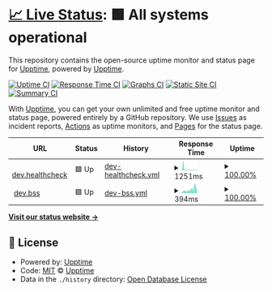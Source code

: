 # [📈 Live Status](https://demo.upptime.js.org): <!--live status--> **🟩 All systems operational**

This repository contains the open-source uptime monitor and status page for [Upptime](https://upptime.js.org), powered by [Upptime](https://github.com/upptime/upptime).

[![Uptime CI](https://github.com/expopark/upptime/workflows/Uptime%20CI/badge.svg)](https://github.com/expopark/upptime/actions?query=workflow%3A%22Uptime+CI%22)
[![Response Time CI](https://github.com/expopark/upptime/workflows/Response%20Time%20CI/badge.svg)](https://github.com/expopark/upptime/actions?query=workflow%3A%22Response+Time+CI%22)
[![Graphs CI](https://github.com/expopark/upptime/workflows/Graphs%20CI/badge.svg)](https://github.com/expopark/upptime/actions?query=workflow%3A%22Graphs+CI%22)
[![Static Site CI](https://github.com/expopark/upptime/workflows/Static%20Site%20CI/badge.svg)](https://github.com/expopark/upptime/actions?query=workflow%3A%22Static+Site+CI%22)
[![Summary CI](https://github.com/expopark/upptime/workflows/Summary%20CI/badge.svg)](https://github.com/expopark/upptime/actions?query=workflow%3A%22Summary+CI%22)

With [Upptime](https://upptime.js.org), you can get your own unlimited and free uptime monitor and status page, powered entirely by a GitHub repository. We use [Issues](https://github.com/upptime/upptime/issues) as incident reports, [Actions](https://github.com/expopark/upptime/actions) as uptime monitors, and [Pages](https://demo.upptime.js.org) for the status page.

<!--start: status pages-->
<!-- This summary is generated by Upptime (https://github.com/upptime/upptime) -->
<!-- Do not edit this manually, your changes will be overwritten -->
<!-- prettier-ignore -->
| URL | Status | History | Response Time | Uptime |
| --- | ------ | ------- | ------------- | ------ |
| <img alt="" src="https://icons.duckduckgo.com/ip3/dev.bsp.lgensol.com.ico" height="13"> [dev.healthcheck](https://dev.bsp.lgensol.com) | 🟩 Up | [dev-healthcheck.yml](https://github.com/expopark/upptime/commits/HEAD/history/dev-healthcheck.yml) | <details><summary><img alt="Response time graph" src="./graphs/dev-healthcheck/response-time-week.png" height="20"> 1251ms</summary><br><a href="https://expopark.github.io/upptime/history/dev-healthcheck"><img alt="Response time 1869" src="https://img.shields.io/endpoint?url=https%3A%2F%2Fraw.githubusercontent.com%2Fexpopark%2Fupptime%2FHEAD%2Fapi%2Fdev-healthcheck%2Fresponse-time.json"></a><br><a href="https://expopark.github.io/upptime/history/dev-healthcheck"><img alt="24-hour response time 1001" src="https://img.shields.io/endpoint?url=https%3A%2F%2Fraw.githubusercontent.com%2Fexpopark%2Fupptime%2FHEAD%2Fapi%2Fdev-healthcheck%2Fresponse-time-day.json"></a><br><a href="https://expopark.github.io/upptime/history/dev-healthcheck"><img alt="7-day response time 1251" src="https://img.shields.io/endpoint?url=https%3A%2F%2Fraw.githubusercontent.com%2Fexpopark%2Fupptime%2FHEAD%2Fapi%2Fdev-healthcheck%2Fresponse-time-week.json"></a><br><a href="https://expopark.github.io/upptime/history/dev-healthcheck"><img alt="30-day response time 2079" src="https://img.shields.io/endpoint?url=https%3A%2F%2Fraw.githubusercontent.com%2Fexpopark%2Fupptime%2FHEAD%2Fapi%2Fdev-healthcheck%2Fresponse-time-month.json"></a><br><a href="https://expopark.github.io/upptime/history/dev-healthcheck"><img alt="1-year response time 1869" src="https://img.shields.io/endpoint?url=https%3A%2F%2Fraw.githubusercontent.com%2Fexpopark%2Fupptime%2FHEAD%2Fapi%2Fdev-healthcheck%2Fresponse-time-year.json"></a></details> | <details><summary><a href="https://expopark.github.io/upptime/history/dev-healthcheck">100.00%</a></summary><a href="https://expopark.github.io/upptime/history/dev-healthcheck"><img alt="All-time uptime 85.23%" src="https://img.shields.io/endpoint?url=https%3A%2F%2Fraw.githubusercontent.com%2Fexpopark%2Fupptime%2FHEAD%2Fapi%2Fdev-healthcheck%2Fuptime.json"></a><br><a href="https://expopark.github.io/upptime/history/dev-healthcheck"><img alt="24-hour uptime 100.00%" src="https://img.shields.io/endpoint?url=https%3A%2F%2Fraw.githubusercontent.com%2Fexpopark%2Fupptime%2FHEAD%2Fapi%2Fdev-healthcheck%2Fuptime-day.json"></a><br><a href="https://expopark.github.io/upptime/history/dev-healthcheck"><img alt="7-day uptime 100.00%" src="https://img.shields.io/endpoint?url=https%3A%2F%2Fraw.githubusercontent.com%2Fexpopark%2Fupptime%2FHEAD%2Fapi%2Fdev-healthcheck%2Fuptime-week.json"></a><br><a href="https://expopark.github.io/upptime/history/dev-healthcheck"><img alt="30-day uptime 80.65%" src="https://img.shields.io/endpoint?url=https%3A%2F%2Fraw.githubusercontent.com%2Fexpopark%2Fupptime%2FHEAD%2Fapi%2Fdev-healthcheck%2Fuptime-month.json"></a><br><a href="https://expopark.github.io/upptime/history/dev-healthcheck"><img alt="1-year uptime 85.23%" src="https://img.shields.io/endpoint?url=https%3A%2F%2Fraw.githubusercontent.com%2Fexpopark%2Fupptime%2FHEAD%2Fapi%2Fdev-healthcheck%2Fuptime-year.json"></a></details>
| <img alt="" src="https://icons.duckduckgo.com/ip3/dev.bsp.lgensol.com.ico" height="13"> [dev.bss](https://dev.bsp.lgensol.com/bss?lati=37.526878&longi=126.927423) | 🟩 Up | [dev-bss.yml](https://github.com/expopark/upptime/commits/HEAD/history/dev-bss.yml) | <details><summary><img alt="Response time graph" src="./graphs/dev-bss/response-time-week.png" height="20"> 394ms</summary><br><a href="https://expopark.github.io/upptime/history/dev-bss"><img alt="Response time 377" src="https://img.shields.io/endpoint?url=https%3A%2F%2Fraw.githubusercontent.com%2Fexpopark%2Fupptime%2FHEAD%2Fapi%2Fdev-bss%2Fresponse-time.json"></a><br><a href="https://expopark.github.io/upptime/history/dev-bss"><img alt="24-hour response time 174" src="https://img.shields.io/endpoint?url=https%3A%2F%2Fraw.githubusercontent.com%2Fexpopark%2Fupptime%2FHEAD%2Fapi%2Fdev-bss%2Fresponse-time-day.json"></a><br><a href="https://expopark.github.io/upptime/history/dev-bss"><img alt="7-day response time 394" src="https://img.shields.io/endpoint?url=https%3A%2F%2Fraw.githubusercontent.com%2Fexpopark%2Fupptime%2FHEAD%2Fapi%2Fdev-bss%2Fresponse-time-week.json"></a><br><a href="https://expopark.github.io/upptime/history/dev-bss"><img alt="30-day response time 443" src="https://img.shields.io/endpoint?url=https%3A%2F%2Fraw.githubusercontent.com%2Fexpopark%2Fupptime%2FHEAD%2Fapi%2Fdev-bss%2Fresponse-time-month.json"></a><br><a href="https://expopark.github.io/upptime/history/dev-bss"><img alt="1-year response time 377" src="https://img.shields.io/endpoint?url=https%3A%2F%2Fraw.githubusercontent.com%2Fexpopark%2Fupptime%2FHEAD%2Fapi%2Fdev-bss%2Fresponse-time-year.json"></a></details> | <details><summary><a href="https://expopark.github.io/upptime/history/dev-bss">100.00%</a></summary><a href="https://expopark.github.io/upptime/history/dev-bss"><img alt="All-time uptime 89.47%" src="https://img.shields.io/endpoint?url=https%3A%2F%2Fraw.githubusercontent.com%2Fexpopark%2Fupptime%2FHEAD%2Fapi%2Fdev-bss%2Fuptime.json"></a><br><a href="https://expopark.github.io/upptime/history/dev-bss"><img alt="24-hour uptime 100.00%" src="https://img.shields.io/endpoint?url=https%3A%2F%2Fraw.githubusercontent.com%2Fexpopark%2Fupptime%2FHEAD%2Fapi%2Fdev-bss%2Fuptime-day.json"></a><br><a href="https://expopark.github.io/upptime/history/dev-bss"><img alt="7-day uptime 100.00%" src="https://img.shields.io/endpoint?url=https%3A%2F%2Fraw.githubusercontent.com%2Fexpopark%2Fupptime%2FHEAD%2Fapi%2Fdev-bss%2Fuptime-week.json"></a><br><a href="https://expopark.github.io/upptime/history/dev-bss"><img alt="30-day uptime 86.57%" src="https://img.shields.io/endpoint?url=https%3A%2F%2Fraw.githubusercontent.com%2Fexpopark%2Fupptime%2FHEAD%2Fapi%2Fdev-bss%2Fuptime-month.json"></a><br><a href="https://expopark.github.io/upptime/history/dev-bss"><img alt="1-year uptime 89.47%" src="https://img.shields.io/endpoint?url=https%3A%2F%2Fraw.githubusercontent.com%2Fexpopark%2Fupptime%2FHEAD%2Fapi%2Fdev-bss%2Fuptime-year.json"></a></details>

<!--end: status pages-->

[**Visit our status website →**](https://demo.upptime.js.org)

## 📄 License

- Powered by: [Upptime](https://github.com/upptime/upptime)
- Code: [MIT](./LICENSE) © [Upptime](https://upptime.js.org)
- Data in the `./history` directory: [Open Database License](https://opendatacommons.org/licenses/odbl/1-0/)
